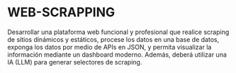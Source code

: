 # WEB-SCRAPPING
Desarrollar una plataforma web funcional y profesional que realice scraping de sitios dinámicos y estáticos, procese los datos en una base de datos, exponga los datos por medio de APIs en JSON, y permita visualizar la información mediante un dashboard moderno. Además, deberá utilizar una IA (LLM) para generar selectores de scraping.
